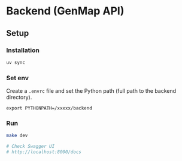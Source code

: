 # Backend (GenMap API)

## Setup

### Installation
```bash
uv sync
```

### Set env
Create a `.envrc` file and set the Python path (full path to the backend directory).

```
export PYTHONPATH=/xxxxx/backend
```

### Run
```bash
make dev
```

```bash
# Check Swagger UI
# http://localhost:8000/docs
```
